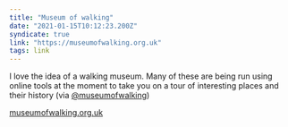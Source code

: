 ```yaml
---
title: "Museum of walking"
date: "2021-01-15T10:12:23.200Z"
syndicate: true
link: "https://museumofwalking.org.uk"
tags: link
---
```


I love the idea of a walking museum. Many of these are being run using online tools at the moment to take you on a tour of interesting places and their history (via [@museumofwalking](https://twitter.com/museumofwalking))

[museumofwalking.org.uk](https://museumofwalking.org.uk)